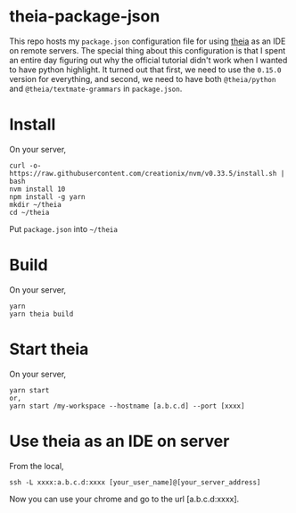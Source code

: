 # theia-package-json
This repo hosts my `package.json` configuration file for using [theia](https://theia-ide.org/docs/composing_applications/) as an IDE on remote servers. The special thing about this configuration is that I spent an entire day figuring out why the official tutorial didn't work when I wanted to have python highlight. It turned out that first, we need to use the `0.15.0` version for everything, and second, we need to have both `@theia/python` and `@theia/textmate-grammars` in `package.json`.
# Install
On your server,
```
curl -o- https://raw.githubusercontent.com/creationix/nvm/v0.33.5/install.sh | bash
nvm install 10
npm install -g yarn
mkdir ~/theia
cd ~/theia
```
Put `package.json` into `~/theia`

# Build
On your server,
```
yarn
yarn theia build
```

# Start theia
On your server,
```
yarn start
or,
yarn start /my-workspace --hostname [a.b.c.d] --port [xxxx]
```

# Use theia as an IDE on server
From the local,
```
ssh -L xxxx:a.b.c.d:xxxx [your_user_name]@[your_server_address]
```

Now you can use your chrome and go to the url [a.b.c.d:xxxx].
